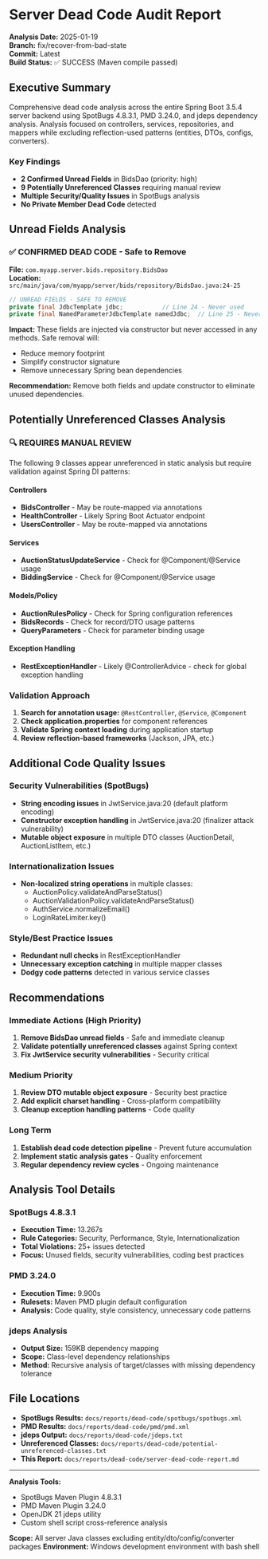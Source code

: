 # Server Dead Code Audit Report

**Analysis Date:** 2025-01-19  
**Branch:** fix/recover-from-bad-state  
**Commit:** Latest  
**Build Status:** ✅ SUCCESS (Maven compile passed)

## Executive Summary

Comprehensive dead code analysis across the entire Spring Boot 3.5.4 server backend using SpotBugs 4.8.3.1, PMD 3.24.0, and jdeps dependency analysis. Analysis focused on controllers, services, repositories, and mappers while excluding reflection-used patterns (entities, DTOs, configs, converters).

### Key Findings

- **2 Confirmed Unread Fields** in BidsDao (priority: high)
- **9 Potentially Unreferenced Classes** requiring manual review
- **Multiple Security/Quality Issues** in SpotBugs analysis
- **No Private Member Dead Code** detected

## Unread Fields Analysis

### ✅ CONFIRMED DEAD CODE - Safe to Remove

**File:** `com.myapp.server.bids.repository.BidsDao`  
**Location:** `src/main/java/com/myapp/server/bids/repository/BidsDao.java:24-25`

```java
// UNREAD FIELDS - SAFE TO REMOVE
private final JdbcTemplate jdbc;           // Line 24 - Never used
private final NamedParameterJdbcTemplate namedJdbc;  // Line 25 - Never used
```

**Impact:** These fields are injected via constructor but never accessed in any methods. Safe removal will:

- Reduce memory footprint
- Simplify constructor signature
- Remove unnecessary Spring bean dependencies

**Recommendation:** Remove both fields and update constructor to eliminate unused dependencies.

## Potentially Unreferenced Classes Analysis

### 🔍 REQUIRES MANUAL REVIEW

The following 9 classes appear unreferenced in static analysis but require validation against Spring DI patterns:

#### Controllers

- **BidsController** - May be route-mapped via annotations
- **HealthController** - Likely Spring Boot Actuator endpoint
- **UsersController** - May be route-mapped via annotations

#### Services

- **AuctionStatusUpdateService** - Check for @Component/@Service usage
- **BiddingService** - Check for @Component/@Service usage

#### Models/Policy

- **AuctionRulesPolicy** - Check for Spring configuration references
- **BidsRecords** - Check for record/DTO usage patterns
- **QueryParameters** - Check for parameter binding usage

#### Exception Handling

- **RestExceptionHandler** - Likely @ControllerAdvice - check for global exception handling

### Validation Approach

1. **Search for annotation usage:** `@RestController`, `@Service`, `@Component`
2. **Check application.properties** for component references
3. **Validate Spring context loading** during application startup
4. **Review reflection-based frameworks** (Jackson, JPA, etc.)

## Additional Code Quality Issues

### Security Vulnerabilities (SpotBugs)

- **String encoding issues** in JwtService.java:20 (default platform encoding)
- **Constructor exception handling** in JwtService.java:20 (finalizer attack vulnerability)
- **Mutable object exposure** in multiple DTO classes (AuctionDetail, AuctionListItem, etc.)

### Internationalization Issues

- **Non-localized string operations** in multiple classes:
  - AuctionPolicy.validateAndParseStatus()
  - AuctionValidationPolicy.validateAndParseStatus()
  - AuthService.normalizeEmail()
  - LoginRateLimiter.key()

### Style/Best Practice Issues

- **Redundant null checks** in RestExceptionHandler
- **Unnecessary exception catching** in multiple mapper classes
- **Dodgy code patterns** detected in various service classes

## Recommendations

### Immediate Actions (High Priority)

1. **Remove BidsDao unread fields** - Safe and immediate cleanup
2. **Validate potentially unreferenced classes** against Spring context
3. **Fix JwtService security vulnerabilities** - Security critical

### Medium Priority

1. **Review DTO mutable object exposure** - Security best practice
2. **Add explicit charset handling** - Cross-platform compatibility
3. **Cleanup exception handling patterns** - Code quality

### Long Term

1. **Establish dead code detection pipeline** - Prevent future accumulation
2. **Implement static analysis gates** - Quality enforcement
3. **Regular dependency review cycles** - Ongoing maintenance

## Analysis Tool Details

### SpotBugs 4.8.3.1

- **Execution Time:** 13.267s
- **Rule Categories:** Security, Performance, Style, Internationalization
- **Total Violations:** 25+ issues detected
- **Focus:** Unused fields, security vulnerabilities, coding best practices

### PMD 3.24.0

- **Execution Time:** 9.900s
- **Rulesets:** Maven PMD plugin default configuration
- **Analysis:** Code quality, style consistency, unnecessary code patterns

### jdeps Analysis

- **Output Size:** 159KB dependency mapping
- **Scope:** Class-level dependency relationships
- **Method:** Recursive analysis of target/classes with missing dependency tolerance

## File Locations

- **SpotBugs Results:** `docs/reports/dead-code/spotbugs/spotbugs.xml`
- **PMD Results:** `docs/reports/dead-code/pmd/pmd.xml`
- **jdeps Output:** `docs/reports/dead-code/jdeps.txt`
- **Unreferenced Classes:** `docs/reports/dead-code/potential-unreferenced-classes.txt`
- **This Report:** `docs/reports/dead-code/server-dead-code-report.md`

---

**Analysis Tools:**

- SpotBugs Maven Plugin 4.8.3.1
- PMD Maven Plugin 3.24.0
- OpenJDK 21 jdeps utility
- Custom shell script cross-reference analysis

**Scope:** All server Java classes excluding entity/dto/config/converter packages
**Environment:** Windows development environment with bash shell
